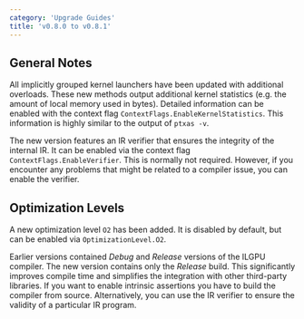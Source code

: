 ```yaml
---
category: 'Upgrade Guides'
title: 'v0.8.0 to v0.8.1'
---
```


## General Notes

All implicitly grouped kernel launchers have been updated with additional overloads.
These new methods output additional kernel statistics (e.g. the amount of local memory used in bytes).
Detailed information can be enabled with the context flag `ContextFlags.EnableKernelStatistics`.
This information is highly similar to the output of `ptxas -v`.

The new version features an IR verifier that ensures the integrity of the internal IR. It can be enabled via the context
flag `ContextFlags.EnableVerifier`.
This is normally not required. However, if you encounter any problems that might be related to a compiler issue, you can
enable the verifier.

## Optimization Levels

A new optimization level `O2` has been added. It is disabled by default, but can be enabled via `OptimizationLevel.O2`.

Earlier versions contained *Debug* and *Release* versions of the ILGPU compiler.
The new version contains only the *Release* build.
This significantly improves compile time and simplifies the integration with other third-party libraries.
If you want to enable intrinsic assertions you have to build the compiler from source.
Alternatively, you can use the IR verifier to ensure the validity of a particular IR program.
